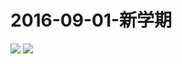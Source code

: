 # 2016-09-01-新学期
![](https://bilicover2016.github.io/Android/2016-09-01-新学期.jpg)
![](https://bilicover2016.github.io/PC/2016.09-01.jpg)